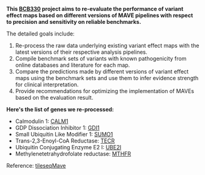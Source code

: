 [//]: # (# Tileseq-Score-Comparison)

[//]: # ()
[//]: # (![newversion]&#40;https://github.com/Bilin22/Tileseq-Score-Comparison/blob/main/SUMO1/mavevis_SUMO1/newver.png&#41;)

[//]: # (![oldversion]&#40;https://github.com/Bilin22/Tileseq-Score-Comparison/blob/main/SUMO1/mavevis_SUMO1/oldver.png&#41;)

[//]: # (> A comparison of the variant effect maps generated by the 2023 &#40;top&#41; and 2019 &#40;bottom&#41; versions of MAVE pipelines for SUMO1 gene.)


**This [BCB330](https://artsci.calendar.utoronto.ca/course/bcb330y1) project aims to re-evaluate the performance of variant effect maps based on different versions of MAVE pipelines
with respect to precision and sensitivity on reliable benchmarks.**

The detailed goals include:
1. Re-process the raw data underlying existing variant effect maps with the latest versions of their respective analysis pipelines.
2. Compile benchmark sets of variants with known pathogenicity from online databases and literature for each map.
3. Compare the predictions made by different versions of variant effect maps using the benchmark sets and use them to infer evidence strength for clinical interpretation.
4. Provide recommendations for optimizing the implementation of MAVEs based on the evaluation result.

**Here's the list of genes we re-processed:**
* Calmodulin 1: [CALM1](https://github.com/Bilin22/Tileseq-Score-Comparison/wiki/CALM1)
* GDP Dissociation Inhibitor 1: [GDI1](https://github.com/Bilin22/Tileseq-Score-Comparison/wiki/GDI1)
* Small Ubiquitin Like Modifier 1: [SUMO1](https://github.com/Bilin22/Tileseq-Score-Comparison/wiki/SUMO1)
* Trans-2,3-Enoyl-CoA Reductase: [TECR](https://github.com/Bilin22/Tileseq-Score-Comparison/wiki/TECR)
* Ubiquitin Conjugating Enzyme E2 I: [UBE2I](https://github.com/Bilin22/Tileseq-Score-Comparison/wiki/UBE2I)
* Methylenetetrahydrofolate reductase: [MTHFR](https://github.com/Bilin22/Tileseq-Score-Comparison/wiki/MTHFR)

Reference: [tileseqMave](https://github.com/rothlab/tileseqMave#joining-variant-counts-and-computing-marginal-frequencies)
